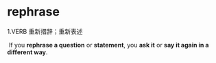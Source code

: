# rephrase

1.VERB 重新措辞；重新表述

​	If you **rephrase a question** or **statement**, you **ask it** or **say it again in a different way**.

